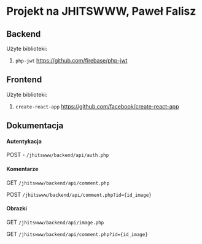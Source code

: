 # Projekt na JHITSWWW, Paweł Falisz

## Backend

Użyte biblioteki:

1.  `php-jwt`
    https://github.com/firebase/php-jwt

## Frontend

Użyte biblioteki:

1.  `create-react-app`
    https://github.com/facebook/create-react-app

## Dokumentacja

#### Autentykacja

POST - `/jhitswww/backend/api/auth.php`

#### Komentarze

GET
`/jhitswww/backend/api/comment.php`

POST
`/jhitswww/backend/api/comment.php?id={id_image}`

#### Obrazki

GET
`/jhitswww/backend/api/image.php`

GET
`/jhitswww/backend/api/comment.php?id={id_image}`
